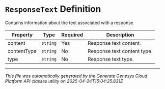 # `ResponseText` Definition

Contains information about the text associated with a response.

| Property | Type | Required | Description |
|----------|------|----------|-------------|
| content | `string` | Yes | Response text content. |
| contentType | `string` | No | Response text content type. |
| type | `string` | No | Response text type. |

---

*This file was automatically generated by the Generate Genesys Cloud Platform API classes utility on 2025-04-24T15:04:25.831Z*